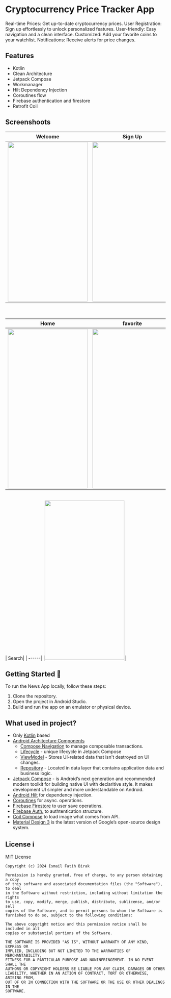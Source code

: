 # Cryptocurrency Price Tracker App
Real-time Prices: Get up-to-date cryptocurrency prices.
User Registration: Sign up effortlessly to unlock personalized features.
User-friendly: Easy navigation and a clean interface.
Customized: Add your favorite coins to your watchlist.
Notifications: Receive alerts for price changes.
## Features 

- Kotlin 
- Clean Architecture
- Jetpack Compose
- Workmanager
- Hilt Dependency Injection
- Coroutines flow
- Firebase authentication and firestore
- Retrofit Coil

## Screenshoots
| Welcome | Sign Up | Sign In |
| ------ | ---- | ------ |
|<img src="https://i.imgur.com/HK5yTen.png" width="250" height="500"/>|<img src="https://i.imgur.com/ClFuNfe.png" width="250" height="500"/>|<img src="https://i.imgur.com/IdiBqq7.png" width="250" height="500"/>|

</br>

| Home | favorite | detail |
| --- | ------- | ------- |
|<img src= "https://i.imgur.com/PjM4cXN.gif" width="250" height="500"/>|<img src= "https://i.imgur.com/5OQpAfJ.gif" width="250" height="500"/>|<img src="https://i.imgur.com/4kTmRh8.png" width="250" height="500"/>|

</br>
| Search| 
| ------| 
|<img src= "https://i.imgur.com/RfUUvV7.gif" width="250" height="500"/>|
</br>



## Getting Started 🚀

To run the News App locally, follow these steps:

1. Clone the repository.
2. Open the project in Android Studio.
3. Build and run the app on an emulator or physical device.

## What used in project?
- Only [Kotlin](https://kotlinlang.org/) based
- [Android Architecture Components](https://developer.android.com/topic/libraries/architecture)
  - [Compose Navigation](https://developer.android.com/jetpack/compose/navigation) to manage composable transactions.
  - [Lifecycle](https://developer.android.com/topic/libraries/architecture/lifecycle) - unique lifecycle in Jetpack Compose
  - [ViewModel](https://developer.android.com/topic/libraries/architecture/viewmodel) - Stores UI-related data that isn't destroyed on UI changes. 
  - [Repository](https://developer.android.com/topic/architecture/data-layer) - Located in data layer that contains application data and business logic.
- [Jetpack Compose](https://developer.android.com/jetpack/compose) - is Android’s next generation and recommended modern toolkit for building native UI with declaritive style. It makes development UI simpler and more understandable on Android.
- [Android Hilt](https://developer.android.com/training/dependency-injection/hilt-android) for dependency injection.
- [Coroutines](https://github.com/Kotlin/kotlinx.coroutines) for async. operations.
- [Firebase Firestore](https://firebase.google.com/docs/firestore/quickstart) to user save operations.
- [Firebase Auth.](https://firebase.google.com/docs/auth/android/start) to authtentication structure.
- [Coil Compose](https://coil-kt.github.io/coil/compose/) to load image what comes from API.
- [Material Design 3](https://m3.material.io/) is the latest version of Google’s open-source design system.

## License ℹ️
MIT License
```
Copyright (c) 2024 Ismail Fatih Birak

Permission is hereby granted, free of charge, to any person obtaining a copy
of this software and associated documentation files (the "Software"), to deal
in the Software without restriction, including without limitation the rights
to use, copy, modify, merge, publish, distribute, sublicense, and/or sell
copies of the Software, and to permit persons to whom the Software is
furnished to do so, subject to the following conditions:

The above copyright notice and this permission notice shall be included in all
copies or substantial portions of the Software.

THE SOFTWARE IS PROVIDED "AS IS", WITHOUT WARRANTY OF ANY KIND, EXPRESS OR
IMPLIED, INCLUDING BUT NOT LIMITED TO THE WARRANTIES OF MERCHANTABILITY,
FITNESS FOR A PARTICULAR PURPOSE AND NONINFRINGEMENT. IN NO EVENT SHALL THE
AUTHORS OR COPYRIGHT HOLDERS BE LIABLE FOR ANY CLAIM, DAMAGES OR OTHER
LIABILITY, WHETHER IN AN ACTION OF CONTRACT, TORT OR OTHERWISE, ARISING FROM,
OUT OF OR IN CONNECTION WITH THE SOFTWARE OR THE USE OR OTHER DEALINGS IN THE
SOFTWARE.
```
